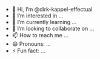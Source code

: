 - 👋 Hi, I’m @dirk-kappel-effectual
- 👀 I’m interested in ...
- 🌱 I’m currently learning ...
- 💞️ I’m looking to collaborate on ...
- 📫 How to reach me ...
- 😄 Pronouns: ...
- ⚡ Fun fact: ...

<!---
dirk-kappel-effectual/dirk-kappel-effectual is a ✨ special ✨ repository because its `README.md` (this file) appears on your GitHub profile.
You can click the Preview link to take a look at your changes.
--->
